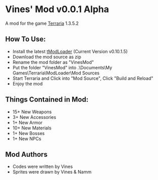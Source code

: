 # Vines' Mod v0.0.1 Alpha
A mod for the game [Terraria](https://en.wikipedia.org/wiki/Terraria) 1.3.5.2

## How To Use:
* Install the latest [tModLoader](https://forums.terraria.org/index.php?threads/1-3-tmodloader-a-modding-api.23726/) (Current Version v0.10.1.5)
* Download the mod source as zip
* Rename the mod folder as "VinesMod"
* Put the folder "VinesMod" into .\Documents\My Games\Terraria\ModLoader\Mod Sources
* Start Terraria and Click into "Mod Source", Click "Build and Reload"
* Enjoy the mod

## Things Contained in Mod:
* 15+ New Weapons
* 3+ New Accessories
* 1+ New Armor
* 10+ New Materials
* 1+ New Bosses
* 1+ New NPCs

## Mod Authors
* Codes were written by Vines
* Sprites were drawn by Vines & Namm